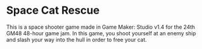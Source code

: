 # Space Cat Rescue
This is a space shooter game made in Game Maker: Studio v1.4 for the 24th GM48 48-hour game jam. In this game, you shoot yourself at an enemy ship and slash your way into the hull in order to free your cat.
